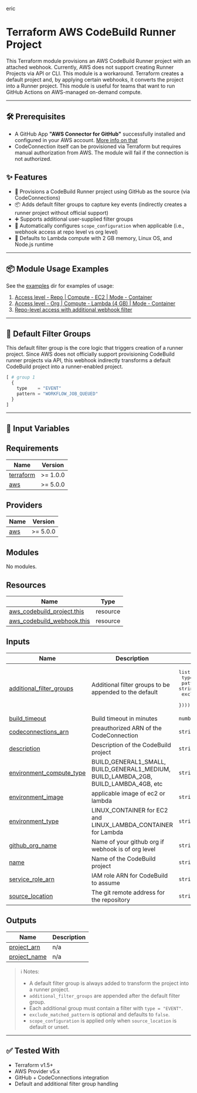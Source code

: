 eric

# Terraform AWS CodeBuild Runner Project

This Terraform module provisions an AWS CodeBuild Runner project with an attached webhook. Currently, AWS does not support creating Runner Projects via API or CLI. This module is a workaround. Terraform creates a default project and, by applying certain webhooks, it converts the project into a Runner project. This module is useful for teams that want to run GitHub Actions on AWS-managed on-demand compute.

---

## 🛠️ Prerequisites

- A GitHub App **"AWS Connector for GitHub"** successfully installed and configured in your AWS account. [More info on that](https://qnetconfluence.cms.gov/display/ISFCS/Configuring+Github+Runners+using+AWS+CodeBuild)
- CodeConnection itself can be provisioned via Terraform but requires manual authorization from AWS. The module will fail if the connection is not authorized.



## ✨ Features

- 🚀 Provisions a CodeBuild Runner project using GitHub as the source (via CodeConnections)
- 📦 Adds default filter groups to capture key events (indirectly creates a runner project without official support)
- ➕ Supports additional user-supplied filter groups
- 🧠 Automatically configures `scope_configuration` when applicable (i.e., webhook access at repo level vs org level)
- 🔁 Defaults to Lambda compute with 2 GB memory, Linux OS, and Node.js runtime

---

## 📦 Module Usage Examples

See the [examples](examples) dir for examples of usage: 

1. [Access level - Repo | Compute - EC2 | Mode - Container](examples/repo-ec2)
1. [Access level - Org | Compute - Lambda (4 GB) | Mode - Container](examples/org-lambda)
1. [Repo-level access with additional webhook filter](examples/repo-webhook)

---

## 🧩 Default Filter Groups

This default filter group is the core logic that triggers creation of a runner project. Since AWS does not officially support provisioning CodeBuild runner projects via API, this webhook indirectly transforms a default CodeBuild project into a runner-enabled project.

```tf
[ # group 1
  {
    type    = "EVENT"
    pattern = "WORKFLOW_JOB_QUEUED"
  }
]
```

---


## 🔧 Input Variables

<!-- BEGIN_TF_DOCS -->
## Requirements

| Name | Version |
|------|---------|
| <a name="requirement_terraform"></a> [terraform](#requirement\_terraform) | >= 1.0.0 |
| <a name="requirement_aws"></a> [aws](#requirement\_aws) | >= 5.0.0 |

## Providers

| Name | Version |
|------|---------|
| <a name="provider_aws"></a> [aws](#provider\_aws) | >= 5.0.0 |

## Modules

No modules.

## Resources

| Name | Type |
|------|------|
| [aws_codebuild_project.this](https://registry.terraform.io/providers/hashicorp/aws/latest/docs/resources/codebuild_project) | resource |
| [aws_codebuild_webhook.this](https://registry.terraform.io/providers/hashicorp/aws/latest/docs/resources/codebuild_webhook) | resource |

## Inputs

| Name | Description | Type | Default | Required |
|------|-------------|------|---------|:--------:|
| <a name="input_additional_filter_groups"></a> [additional\_filter\_groups](#input\_additional\_filter\_groups) | Additional filter groups to be appended to the default | <pre>list(list(object({<br/>    type                    = string<br/>    pattern                 = string<br/>    exclude_matched_pattern = optional(bool)<br/>  })))</pre> | `[]` | no |
| <a name="input_build_timeout"></a> [build\_timeout](#input\_build\_timeout) | Build timeout in minutes | `number` | `5` | no |
| <a name="input_codeconnections_arn"></a> [codeconnections\_arn](#input\_codeconnections\_arn) | preauthorized ARN of the CodeConnection | `string` | n/a | yes |
| <a name="input_description"></a> [description](#input\_description) | Description of the CodeBuild project | `string` | `""` | no |
| <a name="input_environment_compute_type"></a> [environment\_compute\_type](#input\_environment\_compute\_type) | BUILD\_GENERAL1\_SMALL, BUILD\_GENERAL1\_MEDIUM, BUILD\_LAMBDA\_2GB, BUILD\_LAMBDA\_4GB, etc | `string` | `"BUILD_LAMBDA_2GB"` | no |
| <a name="input_environment_image"></a> [environment\_image](#input\_environment\_image) | applicable image of ec2 or lambda | `string` | `"aws/codebuild/amazonlinux-x86_64-lambda-standard:nodejs20"` | no |
| <a name="input_environment_type"></a> [environment\_type](#input\_environment\_type) | LINUX\_CONTAINER for EC2 and LINUX\_LAMBDA\_CONTAINER for Lambda | `string` | `"LINUX_LAMBDA_CONTAINER"` | no |
| <a name="input_github_org_name"></a> [github\_org\_name](#input\_github\_org\_name) | Name of your github org if webhook is of org level | `string` | n/a | yes |
| <a name="input_name"></a> [name](#input\_name) | Name of the CodeBuild project | `string` | n/a | yes |
| <a name="input_service_role_arn"></a> [service\_role\_arn](#input\_service\_role\_arn) | IAM role ARN for CodeBuild to assume | `string` | n/a | yes |
| <a name="input_source_location"></a> [source\_location](#input\_source\_location) | The git remote address for the repository | `string` | `"CODEBUILD_DEFAULT_WEBHOOK_SOURCE_LOCATION"` | no |

## Outputs

| Name | Description |
|------|-------------|
| <a name="output_project_arn"></a> [project\_arn](#output\_project\_arn) | n/a |
| <a name="output_project_name"></a> [project\_name](#output\_project\_name) | n/a |
<!-- END_TF_DOCS -->

> ℹ️ Notes:
> - A default filter group is always added to transform the project into a runner project.
> - `additional_filter_groups` are appended after the default filter group.
> - Each additional group must contain a filter with `type = "EVENT"`.
> - `exclude_matched_pattern` is optional and defaults to `false`.
> - `scope_configuration` is applied only when `source_location` is default or unset.

--- 

## ✅ Tested With

- Terraform v1.5+
- AWS Provider v5.x
- GitHub + CodeConnections integration
- Default and additional filter group handling
